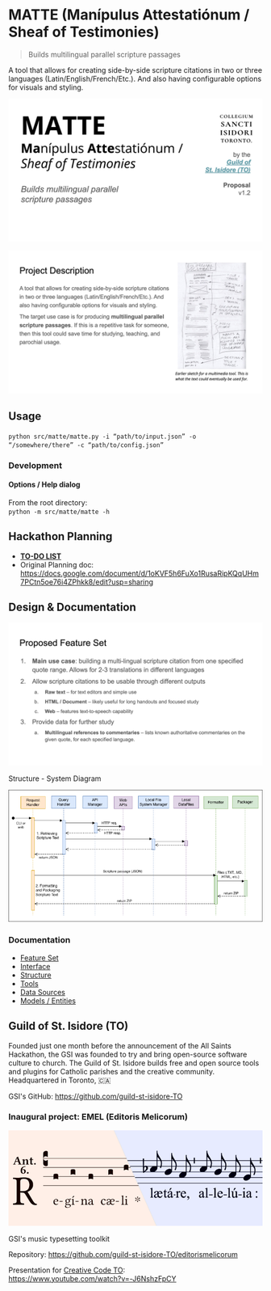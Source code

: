 # MATTE (Manípulus Attestatiónum / Sheaf of Testimonies)

> Builds multilingual parallel scripture passages

A tool that allows for creating side-by-side scripture citations in two or three languages (Latin/English/French/Etc.). And also having configurable options for visuals and styling.

![Presentation slide (1)](./design/img/presentation-1.jpg)

![Presentation slide (2)](./design/img/presentation-2.jpg)

## Usage

`python src/matte/matte.py -i “path/to/input.json” -o “/somewhere/there” -c “path/to/config.json”`

### Development

#### Options / Help dialog

From the root directory:  
`python -m src/matte/matte -h`

## Hackathon Planning

- **[TO-DO LIST](./hackathon-todo.md)**
- Original Planning doc: https://docs.google.com/document/d/1oKVF5h6FuXo1RusaRipKQqUHm7PCtn5oe76i4ZPhkk8/edit?usp=sharing

## Design & Documentation

![Presentation slide (3)](./design/img/presentation-3.jpg)

Structure - System Diagram

![Sequence Diagram](./design/img/matte-sequence-diagram.drawio-1.2.png)

### Documentation

- [Feature Set](./design/feature-set.md)
- [Interface](./design/interface.md)
- [Structure](./design/structure.md)
- [Tools](./design/tools.md)
- [Data Sources](./design/data-sources.md)
- [Models / Entities](./design/entities.md)

## Guild of St. Isidore (TO)

Founded just one month before the announcement of the All Saints Hackathon, the GSI was founded to try and bring open-source software culture to church. The Guild of St. Isidore builds free and open source tools and plugins for Catholic parishes and the creative community.  
Headquartered in Toronto, 🇨🇦

GSI's GitHub:  https://github.com/guild-st-isidore-TO

### Inaugural project: EMEL (Editoris Melicorum)

![EMEL banner](./design/img/edi_melicorum_pic.png)

GSI's music typesetting toolkit

Repository: https://github.com/guild-st-isidore-TO/editorismelicorum  

Presentation for [Creative Code TO](https://creativecodetoronto.github.io/):  
https://www.youtube.com/watch?v=-J6NshzFpCY
